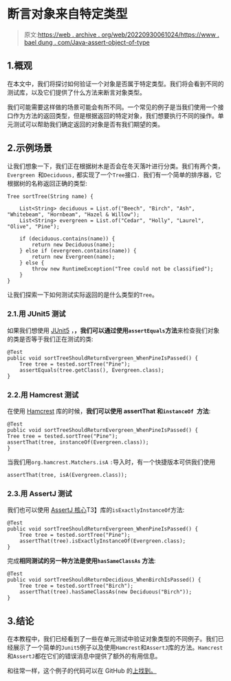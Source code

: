 # 断言对象来自特定类型

> 原文:[https://web . archive . org/web/20220930061024/https://www . bael dung . com/Java-assert-object-of-type](https://web.archive.org/web/20220930061024/https://www.baeldung.com/java-assert-object-of-type)

## 1.概观

在本文中，我们将探讨如何验证一个对象是否属于特定类型。我们将会看到不同的测试库，以及它们提供了什么方法来断言对象类型。

我们可能需要这样做的场景可能会有所不同。一个常见的例子是当我们使用一个接口作为方法的返回类型，但是根据返回的特定对象，我们想要执行不同的操作。单元测试可以帮助我们确定返回的对象是否有我们期望的类。

## 2.示例场景

让我们想象一下，我们正在根据树木是否会在冬天落叶进行分类。我们有两个类，`Evergreen `和`Deciduous,` 都实现了一个`Tree`接口`. `我们有一个简单的排序器，它根据树的名称返回正确的类型:

```
Tree sortTree(String name) {

    List<String> deciduous = List.of("Beech", "Birch", "Ash", "Whitebeam", "Hornbeam", "Hazel & Willow");
    List<String> evergreen = List.of("Cedar", "Holly", "Laurel", "Olive", "Pine");

    if (deciduous.contains(name)) {
        return new Deciduous(name);
    } else if (evergreen.contains(name)) {
        return new Evergreen(name);
    } else {
        throw new RuntimeException("Tree could not be classified");
    }
}
```

让我们探索一下如何测试实际返回的是什么类型的`Tree`。

### 2.1.用 JUnit5 测试

如果我们想使用 [JUnit5](/web/20220524035421/https://www.baeldung.com/junit-5) ，**，我们可以通过使用`assertEquals`方法**来检查我们对象的类是否等于我们正在测试的类:

```
@Test
public void sortTreeShouldReturnEvergreen_WhenPineIsPassed() {
    Tree tree = tested.sortTree("Pine");
    assertEquals(tree.getClass(), Evergreen.class);
} 
```

### 2.2.用 Hamcrest 测试

在使用 [Hamcrest](/web/20220524035421/https://www.baeldung.com/java-junit-hamcrest-guide) 库的时候，**我们可以使用 assertThat 和`instanceOf `方法**:

```
@Test
public void sortTreeShouldReturnEvergreen_WhenPineIsPassed() {
Tree tree = tested.sortTree("Pine");
assertThat(tree, instanceOf(Evergreen.class));
}
```

当我们用`org.hamcrest.Matchers.isA` `:`导入时，有一个快捷版本可供我们使用

```
assertThat(tree, isA(Evergreen.class));
```

### 2.3.用 AssertJ 测试

我们也可以使用 [AssertJ 核心](/web/20220524035421/https://www.baeldung.com/introduction-to-assertj)T3】库的`isExactlyInstanceOf`方法:

```
@Test
public void sortTreeShouldReturnEvergreen_WhenPineIsPassed() {
    Tree tree = tested.sortTree("Pine");
    assertThat(tree).isExactlyInstanceOf(Evergreen.class);
}
```

完成**相同测试的另一种方法是使用`hasSameClassAs` 方法**:

```
@Test
public void sortTreeShouldReturnDecidious_WhenBirchIsPassed() {
    Tree tree = tested.sortTree("Birch");
    assertThat(tree).hasSameClassAs(new Deciduous("Birch"));
}
```

## 3.结论

在本教程中，我们已经看到了一些在单元测试中验证对象类型的不同例子。我们已经展示了一个简单的`Junit5`例子以及使用`Hamcrest`和`AssertJ`库的方法。`Hamcrest`和`AssertJ`都在它们的错误消息中提供了额外的有用信息。

和往常一样，这个例子的代码可以在 GitHub 的[上找到。](https://web.archive.org/web/20220524035421/https://github.com/eugenp/tutorials/tree/master/testing-modules/testing-assertions)